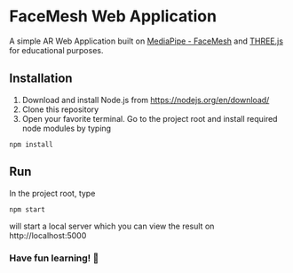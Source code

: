 # FaceMesh Web Application

A simple AR Web Application built on [MediaPipe - FaceMesh](https://google.github.io/mediapipe/solutions/face_mesh.html) and [THREE.js](https://threejs.org/) for educational purposes.

## Installation
1. Download and install Node.js from https://nodejs.org/en/download/
2. Clone this repository
3. Open your favorite terminal. Go to the project root and install required node modules by typing
``` 
npm install
```
## Run
In the project root, type
```
npm start
```
will start a local server which you can view the result on http://localhost:5000

### Have fun learning! 🥳
